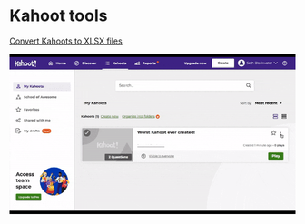 # Kahoot tools
[Convert Kahoots to XLSX files](https://github.com/SethBlackwater/Kahoot/tree/master/convert-to-xlsx)

![](convert-to-xlsx/images/usage.gif)
